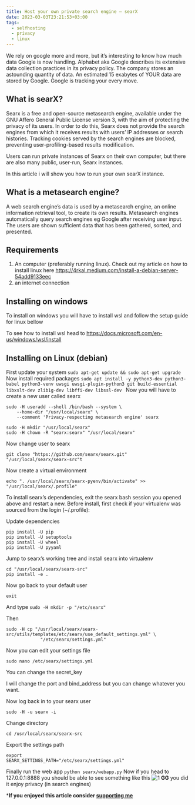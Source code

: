 ```yaml
---
title: Host your own private search engine — searX
date: 2023-03-03T23:21:53+03:00
tags:
  - selfhosting
  - privacy
  - linux
---
```

We rely on google more and more, but it’s interesting to know how much data Google is now handling. Alphabet aka Google describes its extensive data collection practices in its privacy policy. The company stores an astounding quantity of data. An estimated 15 exabytes of YOUR data are stored by Google. Google is tracking your every move.

## What is searX?
Searx is a free and open-source metasearch engine, available under the GNU Affero General Public License version 3, with the aim of protecting the privacy of its users. In order to do this, Searx does not provide the search engines from which it receives results with users’ IP addresses or search histories. Tracking cookies served by the search engines are blocked, preventing user-profiling-based results modification.

Users can run private instances of Searx on their own computer, but there are also many public, user-run, Searx instances.

In this article i will show you how to run your own searX instance.

## What is a metasearch engine?
A web search engine’s data is used by a metasearch engine, an online information retrieval tool, to create its own results. Metasearch engines automatically query search engines eg Google after receiving user input. The users are shown sufficient data that has been gathered, sorted, and presented.

## Requirements
1. An computer (preferably running linux). Check out my article on how to install linux here https://4rkal.medium.com/install-a-debian-server-54add9133eec
2. an internet connection
## Installing on windows
To install on windows you will have to install wsl and follow the setup guide for linux bellow

To see how to install wsl head to https://docs.microsoft.com/en-us/windows/wsl/install

## Installing on Linux (debian)
First update your system
`sudo apt-get update && sudo apt-get upgrade`
Now install required packages
`sudo apt install -y python3-dev python3-babel python3-venv uwsgi uwsgi-plugin-python3 git build-essential libxslt-dev zlib1g-dev libffi-dev libssl-dev `
Now you will have to create a new user called searx
```
sudo -H useradd --shell /bin/bash --system \
    --home-dir "/usr/local/searx" \
    --comment 'Privacy-respecting metasearch engine' searx

sudo -H mkdir "/usr/local/searx"
sudo -H chown -R "searx:searx" "/usr/local/searx"
```
Now change user to searx

`git clone "https://github.com/searx/searx.git" "/usr/local/searx/searx-src"t`

Now create a virtual environment

`echo ". /usr/local/searx/searx-pyenv/bin/activate" >>  "/usr/local/searx/.profile"`

To install searx’s dependencies, exit the searx bash session you opened above and restart a new. Before install, first check if your virtualenv was sourced from the login (~/.profile):

Update dependencies

```
pip install -U pip
pip install -U setuptools
pip install -U wheel
pip install -U pyyaml
```
Jump to searx’s working tree and install searx into virtualenv

```
cd "/usr/local/searx/searx-src"
pip install -e .
```
Now go back to your default user

`exit`

And type
`sudo -H mkdir -p "/etc/searx"`

Then

```
sudo -H cp "/usr/local/searx/searx-src/utils/templates/etc/searx/use_default_settings.yml" \
             "/etc/searx/settings.yml"
```

Now you can edit your settings file

`sudo nano /etc/searx/settings.yml`

You can change the secret_key

I will change the port and bind_address but you can change whatever you want.

Now log back in to your searx user

`sudo -H -u searx -i`

Change directory

`cd /usr/local/searx/searx-src`

Export the settings path

```
export 
SEARX_SETTINGS_PATH="/etc/searx/settings.yml"
```
Finally run the web app
`python searx/webapp.py`
Now if you head to 127.0.0.1:8888 you should be able to see something like this
![1](../assets/searx.webp)
**GG** you did it enjoy privacy (in search engines)

***If you enjoyed this article consider [supporting me](../../donate)**

